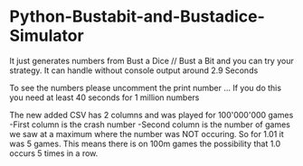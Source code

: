 # Python-Bustabit-and-Bustadice-Simulator
It just generates numbers from Bust a Dice // Bust a Bit and you can try your strategy. 
It can handle without console output around 2.9 Seconds

To see the numbers please uncomment the print number ... If you do this you need at least 40 seconds for 1 million numbers


The new added CSV has 2 columns and was played for 100'000'000 games
-First column is the crash number
-Second column is the number of games we saw at a maximum where the number was NOT occuring. So for 1.01 it was 5 games. This means there is on 100m games the possibility that 1.0 occurs 5 times in a row.

